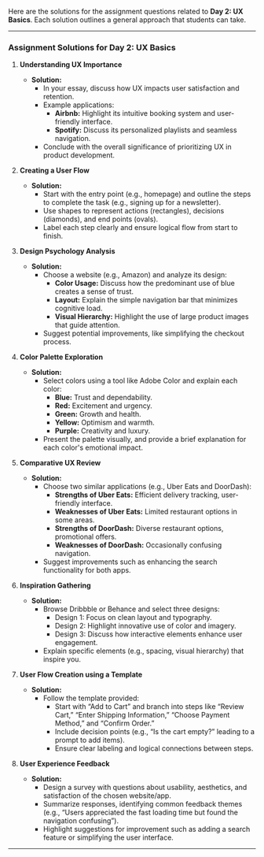 Here are the solutions for the assignment questions related to **Day 2: UX Basics**. Each solution outlines a general approach that students can take.

---

### **Assignment Solutions for Day 2: UX Basics**

1. **Understanding UX Importance**
   - **Solution:** 
     - In your essay, discuss how UX impacts user satisfaction and retention. 
     - Example applications: 
       - **Airbnb:** Highlight its intuitive booking system and user-friendly interface.
       - **Spotify:** Discuss its personalized playlists and seamless navigation. 
     - Conclude with the overall significance of prioritizing UX in product development.

2. **Creating a User Flow**
   - **Solution:**
     - Start with the entry point (e.g., homepage) and outline the steps to complete the task (e.g., signing up for a newsletter).
     - Use shapes to represent actions (rectangles), decisions (diamonds), and end points (ovals).
     - Label each step clearly and ensure logical flow from start to finish.

3. **Design Psychology Analysis**
   - **Solution:**
     - Choose a website (e.g., Amazon) and analyze its design:
       - **Color Usage:** Discuss how the predominant use of blue creates a sense of trust.
       - **Layout:** Explain the simple navigation bar that minimizes cognitive load.
       - **Visual Hierarchy:** Highlight the use of large product images that guide attention.
     - Suggest potential improvements, like simplifying the checkout process.

4. **Color Palette Exploration**
   - **Solution:**
     - Select colors using a tool like Adobe Color and explain each color:
       - **Blue:** Trust and dependability.
       - **Red:** Excitement and urgency.
       - **Green:** Growth and health.
       - **Yellow:** Optimism and warmth.
       - **Purple:** Creativity and luxury.
     - Present the palette visually, and provide a brief explanation for each color's emotional impact.

5. **Comparative UX Review**
   - **Solution:**
     - Choose two similar applications (e.g., Uber Eats and DoorDash):
       - **Strengths of Uber Eats:** Efficient delivery tracking, user-friendly interface.
       - **Weaknesses of Uber Eats:** Limited restaurant options in some areas.
       - **Strengths of DoorDash:** Diverse restaurant options, promotional offers.
       - **Weaknesses of DoorDash:** Occasionally confusing navigation.
     - Suggest improvements such as enhancing the search functionality for both apps.

6. **Inspiration Gathering**
   - **Solution:**
     - Browse Dribbble or Behance and select three designs:
       - Design 1: Focus on clean layout and typography.
       - Design 2: Highlight innovative use of color and imagery.
       - Design 3: Discuss how interactive elements enhance user engagement.
     - Explain specific elements (e.g., spacing, visual hierarchy) that inspire you.

7. **User Flow Creation using a Template**
   - **Solution:**
     - Follow the template provided:
       - Start with “Add to Cart” and branch into steps like “Review Cart,” “Enter Shipping Information,” “Choose Payment Method,” and “Confirm Order.”
       - Include decision points (e.g., “Is the cart empty?” leading to a prompt to add items).
       - Ensure clear labeling and logical connections between steps.

8. **User Experience Feedback**
   - **Solution:**
     - Design a survey with questions about usability, aesthetics, and satisfaction of the chosen website/app.
     - Summarize responses, identifying common feedback themes (e.g., “Users appreciated the fast loading time but found the navigation confusing”).
     - Highlight suggestions for improvement such as adding a search feature or simplifying the user interface.

---

